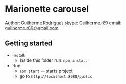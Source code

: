 # Marionette carousel

Author: Guilherme Rodrigues
skype: Guilherme.r89
email: guilherme.r89@gmail.com

## Getting started

* Install:
    * Inside this folder run: `npm install`
* Run:
    * `npm start` — starts project
    * go to `http://localhost:8080/public`
